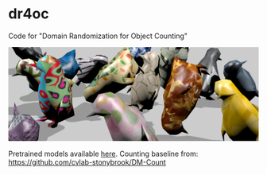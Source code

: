 # dr4oc

Code for "Domain Randomization for Object Counting"

![alt text](banner.png)

Pretrained models available [here](https://drive.google.com/drive/folders/1bYszcFzfbyKIRu5syoUctswmu0U6YChW?usp=sharing). Counting baseline from: https://github.com/cvlab-stonybrook/DM-Count